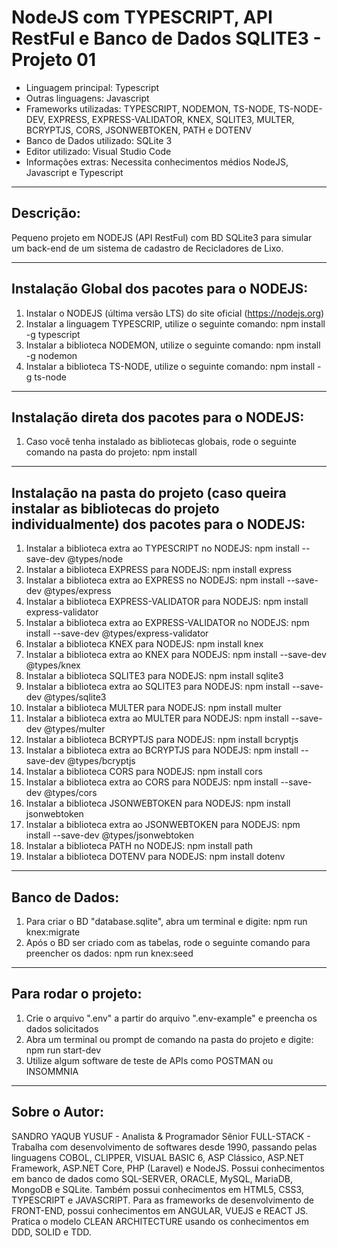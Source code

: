# NodeJS com TYPESCRIPT, API RestFul e Banco de Dados SQLITE3 - Projeto 01

* Linguagem principal: Typescript
* Outras linguagens: Javascript
* Frameworks utilizadas: TYPESCRIPT, NODEMON, TS-NODE, TS-NODE-DEV, EXPRESS, EXPRESS-VALIDATOR, KNEX, SQLITE3, MULTER, BCRYPTJS, CORS, JSONWEBTOKEN, PATH e DOTENV
* Banco de Dados utilizado: SQLite 3
* Editor utilizado: Visual Studio Code
* Informações extras: Necessita conhecimentos médios NodeJS, Javascript e Typescript

----

## Descrição:

Pequeno projeto em NODEJS (API RestFul) com BD SQLite3 para simular um back-end de um sistema de cadastro de Recicladores de Lixo.

----

## Instalação Global dos pacotes para o NODEJS:

1. Instalar o NODEJS (última versão LTS) do site oficial (https://nodejs.org)
2. Instalar a linguagem TYPESCRIP, utilize o seguinte comando: 
   npm install -g typescript
3. Instalar a biblioteca NODEMON, utilize o seguinte comando: 
   npm install -g nodemon
4. Instalar a biblioteca TS-NODE, utilize o seguinte comando: 
   npm install -g ts-node

----

## Instalação direta dos pacotes para o NODEJS:

1. Caso você tenha instalado as bibliotecas globais, rode o seguinte comando na pasta do projeto:
   npm install

----

## Instalação na pasta do projeto (caso queira instalar as bibliotecas do projeto individualmente) dos pacotes para o NODEJS:

01. Instalar a biblioteca extra ao TYPESCRIPT no NODEJS: 
    npm install --save-dev @types/node
02. Instalar a biblioteca EXPRESS para NODEJS: 
    npm install express
03. Instalar a biblioteca extra ao EXPRESS no NODEJS: 
    npm install --save-dev @types/express
04. Instalar a biblioteca EXPRESS-VALIDATOR para NODEJS: 
    npm install express-validator
05. Instalar a biblioteca extra ao EXPRESS-VALIDATOR no NODEJS: 
    npm install --save-dev @types/express-validator
06. Instalar a biblioteca KNEX para NODEJS: 
    npm install knex
07. Instalar a biblioteca extra ao KNEX para NODEJS: 
    npm install --save-dev @types/knex
08. Instalar a biblioteca SQLITE3 para NODEJS: 
    npm install sqlite3
09. Instalar a biblioteca extra ao SQLITE3 para NODEJS: 
    npm install --save-dev @types/sqlite3
10. Instalar a biblioteca MULTER para NODEJS: 
    npm install multer
11. Instalar a biblioteca extra ao MULTER para NODEJS: 
    npm install --save-dev @types/multer
12. Instalar a biblioteca BCRYPTJS para NODEJS: 
    npm install bcryptjs
13. Instalar a biblioteca extra ao BCRYPTJS para NODEJS: 
    npm install --save-dev @types/bcryptjs
14. Instalar a biblioteca CORS para NODEJS: 
    npm install cors
15. Instalar a biblioteca extra ao CORS para NODEJS: 
    npm install --save-dev @types/cors
16. Instalar a biblioteca JSONWEBTOKEN para NODEJS: 
    npm install jsonwebtoken
17. Instalar a biblioteca extra ao JSONWEBTOKEN para NODEJS: 
    npm install --save-dev @types/jsonwebtoken
18. Instalar a biblioteca PATH no NODEJS: 
    npm install path
19. Instalar a biblioteca DOTENV para NODEJS: 
    npm install dotenv

----

## Banco de Dados:

1. Para criar o BD "database.sqlite", abra um terminal e digite: 
   npm run knex:migrate
2. Após o BD ser criado com as tabelas, rode o seguinte comando para preencher os dados: 
   npm run knex:seed

----

## Para rodar o projeto:

1. Crie o arquivo ".env" a partir do arquivo ".env-example" e preencha os dados solicitados
2. Abra um terminal ou prompt de comando na pasta do projeto e digite:
   npm run start-dev
3. Utilize algum software de teste de APIs como POSTMAN ou INSOMMNIA

----

## Sobre o Autor:

SANDRO YAQUB YUSUF - Analista & Programador Sênior FULL-STACK - Trabalha com desenvolvimento de softwares desde 1990, passando pelas linguagens COBOL, CLIPPER, VISUAL BASIC 6, ASP Clássico, ASP.NET Framework, ASP.NET Core, PHP (Laravel) e NodeJS. Possui conhecimentos em banco de dados como SQL-SERVER, ORACLE, MySQL, MariaDB, MongoDB e SQLite. Também possui conhecimentos em HTML5, CSS3, TYPESCRIPT e JAVASCRIPT. Para as frameworks de desenvolvimento de FRONT-END, possui conhecimentos em ANGULAR, VUEJS e REACT JS. Pratica o modelo CLEAN ARCHITECTURE usando os conhecimentos em DDD, SOLID e TDD.
